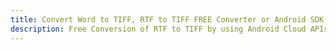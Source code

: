 ---title: Convert Word to TIFF, RTF to TIFF FREE Converter or Android SDKdescription: Free Conversion of RTF to TIFF by using Android Cloud APIs & SDKs. Also Create, Edit & Render Microsoft Word & OpenOffice documents in the Cloud.---